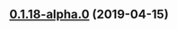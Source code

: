 ## [0.1.18-alpha.0](https://github.com/datacamp/design-system/compare/@datacamp/waffles-count-indicator@0.1.18-alpha.0...@datacamp/waffles-count-indicator@0.1.18-alpha.0) (2019-04-15)




